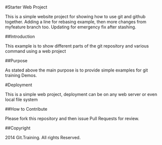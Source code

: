 #Starter Web Project

This is a simple website project for showing how to use git and github together. Adding a line for rebasing example, 
then more changes from myfeature branch too. Updating for emergency fix after stashing.

##Introduction

This example is to show different parts of the git repository and various command using a web project 

##Purpose

As stated above the main purpose is to provide simple examples for git training Demos.

#Deployment

This is a simple web project, deployment can be on any web server or even local file system

##How to Contribute

Please fork this repository	and then issue Pull Requests for review.

##Copyright 

2014 Git.Training. All rights Reserved.